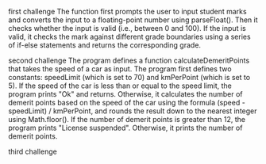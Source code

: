 first challenge
The function first prompts the user to input student marks and converts the input to a floating-point number using parseFloat(). Then it checks whether the input is valid (i.e., between 0 and 100). If the input is valid, it checks the mark against different grade boundaries using a series of if-else statements and returns the corresponding grade. 


second challenge
The program defines a function calculateDemeritPoints that takes the speed of a car as input. The program first defines two constants: speedLimit (which is set to 70) and kmPerPoint (which is set to 5). If the speed of the car is less than or equal to the speed limit, the program prints "Ok" and returns. Otherwise, it calculates the number of demerit points based on the speed of the car using the formula (speed - speedLimit) / kmPerPoint, and rounds the result down to the nearest integer using Math.floor(). If the number of demerit points is greater than 12, the program prints "License suspended". Otherwise, it prints the number of demerit points.


third challenge
